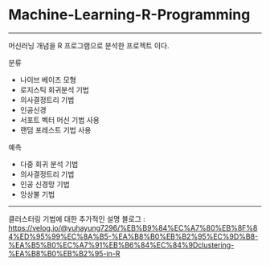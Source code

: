 # Machine-Learning-R-Programming

---
머신러닝 개념을 R 프로그램으로 분석한 프로젝트 이다. 

분류 
-  나이브 베이즈 모형
-  로지스틱 회귀분석 기법
-  의사결정트리 기법
-  인공신경 
-  서포트 벡터 머신 기법 사용
-  랜덤 포레스트 기법 사용 

예측 
-  다중 회귀 분석 기법
-  의사결정트리 기법
-  인공 신경망 기법 
-  앙상불 기법


---

클러스터링 기법에 대한 추가적인 설명 
블로그 : https://velog.io/@yuhayung7296/%EB%B9%84%EC%A7%80%EB%8F%84%ED%95%99%EC%8A%B5-%EA%B8%B0%EB%B2%95%EC%9D%B8-%EA%B5%B0%EC%A7%91%EB%B6%84%EC%84%9Dclustering-%EA%B8%B0%EB%B2%95-in-R
